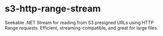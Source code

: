 # s3-http-range-stream
Seekable .NET Stream for reading from S3 presigned URLs using HTTP Range requests. Efficient, streaming-compatible, and great for large files.
  